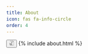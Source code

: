 ```yaml
---
title: About
icon: fas fa-info-circle
order: 4
---
```

<button type="button" onclick="location.href='../assets/test.pdf';"><img src="../assets/test.png" border="0" width="12" height="12"></button>
{% include about.html %}
